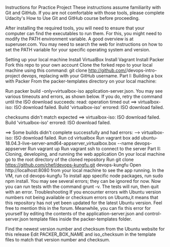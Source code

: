 Instructions for Practice Project
These instructions assume familiarity with Git and GitHub. If you are not comfortable with those tools, please complete Udacity's How to Use Git and GitHub course before proceeding.

After installing the required tools, you will need to ensure that your computer can find the executables to run them. For this, you might need to modify the PATH environment variable. A good overview is at superuser.com. You may need to search the web for instructions on how to set the PATH variable for your specific operating system and version.

Setting up your local machine
Install VirtualBox
Install Vagrant
Install Packer
Fork this repo to your own account
Clone the forked repo to your local machine using this command: git clone http://github.com/<account-name>/devops-intro-project devops, replacing <account-name> with your GitHub username.
Part I: Building a box with Packer
From the packer-templates directory on your local machine:

Run packer build -only=virtualbox-iso application-server.json. You may see various timeouts and errors, as shown below. If you do, retry the command until the ISO download succeeds:
read: operation timed out
==> virtualbox-iso: ISO download failed.
Build 'virtualbox-iso' errored: ISO download failed.

checksums didn't match expected
==> virtualbox-iso: ISO download failed.
Build 'virtualbox-iso' errored: ISO download failed.

==> Some builds didn't complete successfully and had errors:
--> virtualbox-iso: ISO download failed.
Run cd virtualbox
Run vagrant box add ubuntu-18.04.3-live-server-amd64-appserver_virtualbox.box --name devops-appserver
Run vagrant up
Run vagrant ssh to connect to the server
Part II: Cloning, developing, and running the web application
On your local machine go to the root directory of the cloned repository
Run git clone https://github.com/chef/devops-kungfu.git devops-kungfu
Open http://localhost:8080 from your local machine to see the app running.
In the VM, run cd devops-kungfu
To install app specific node packages, run sudo npm install. You may see several errors; they can be ignored for now.
Now you can run tests with the command grunt -v. The tests will run, then quit with an error.
Troubleshooting
If you encounter errors with Ubuntu version numbers not being available or checksum errors on Ubuntu,it means that this repository has not yet been updated for the latest Ubuntu version. Feel free to mention this in the forum. Meanwhile, you can fix this error for yourself by editing the contents of the application-server.json and control-server.json template files inside the packer-templates folder.

Find the newest version number and checksum from the Ubuntu website for this release
Edit PACKER_BOX_NAME and iso_checksum in the template files to match that version number and checksum.